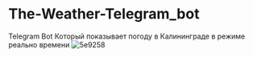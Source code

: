# The-Weather-Telegram_bot
Telegram Bot Который показывает погоду в Калининграде в режиме реально времени 
![5e9258](https://user-images.githubusercontent.com/45260512/123092941-51716400-d42b-11eb-8541-37314899ae4c.gif)

